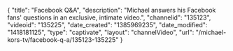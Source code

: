 {
    "title": "Facebook Q&A",
    "description": "Michael answers his Facebook fans' questions in an exclusive, intimate video.",
    "channelid": "135123",
    "videoid": "135225",
    "date_created": "1385969235",
    "date_modified": "1418181125",
    "type": "captivate",
    "layout": "channelVideo",
    "url": "\/michael-kors-tv\/facebook-q-a\/135123-135225"
}